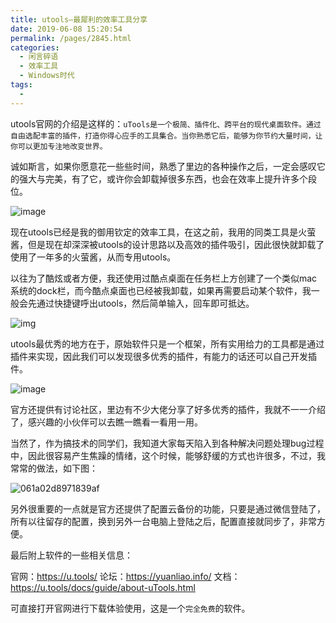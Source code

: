 ```yaml
---
title: utools–最犀利的效率工具分享
date: 2019-06-08 15:20:54
permalink: /pages/2845.html
categories:
  - 闲言碎语
  - 效率工具
  - Windows时代
tags:
  - 
---
```


utools官网的介绍是这样的：`uTools是一个极简、插件化、跨平台的现代桌面软件。通过自由选配丰富的插件，打造你得心应手的工具集合。当你熟悉它后，能够为你节约大量时间，让你可以更加专注地改变世界。`

诚如斯言，如果你愿意花一些些时间，熟悉了里边的各种操作之后，一定会感叹它的强大与完美，有了它，或许你会卸载掉很多东西，也会在效率上提升许多个段位。

![image](http://t.eryajf.net/imgs/2021/09/5346c748ee106c0e.jpg)

现在utools已经是我的御用钦定的效率工具，在这之前，我用的同类工具是火萤酱，但是现在却深深被utools的设计思路以及高效的插件吸引，因此很快就卸载了使用了一年多的火萤酱，从而专用utools。

以往为了酷炫或者方便，我还使用过酷点桌面在任务栏上方创建了一个类似mac系统的dock栏，而今酷点桌面也已经被我卸载，如果再需要启动某个软件，我一般会先通过快捷键呼出utools，然后简单输入，回车即可抵达。

![img](https://ae01.alicdn.com/kf/HTB1CWiUXkT2gK0jSZFk763IQFXaI.png)

utools最优秀的地方在于，原始软件只是一个框架，所有实用给力的工具都是通过插件来实现，因此我们可以发现很多优秀的插件，有能力的话还可以自己开发插件。

![image](http://t.eryajf.net/imgs/2021/09/d45720bb30f42c05.jpg)

官方还提供有讨论社区，里边有不少大佬分享了好多优秀的插件，我就不一一介绍了，感兴趣的小伙伴可以去瞧一瞧看一看用一用。

当然了，作为搞技术的同学们，我知道大家每天陷入到各种解决问题处理bug过程中，因此很容易产生焦躁的情绪，这个时候，能够舒缓的方式也许很多，不过，我常常的做法，如下图：

![061a02d8971839af](http://t.eryajf.net/imgs/2021/09/061a02d8971839af.gif)

另外很重要的一点就是官方还提供了配置云备份的功能，只要是通过微信登陆了，所有以往留存的配置，换到另外一台电脑上登陆之后，配置直接就同步了，非常方便。

最后附上软件的一些相关信息：

官网：https://u.tools/
论坛：https://yuanliao.info/
文档：https://u.tools/docs/guide/about-uTools.html

可直接打开官网进行下载体验使用，这是一个`完全免费`的软件。
